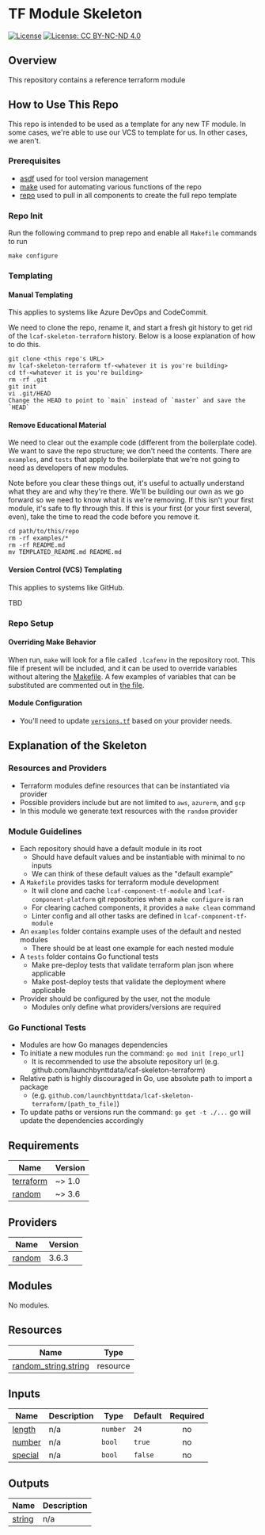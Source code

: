 # TF Module Skeleton

[![License](https://img.shields.io/badge/License-Apache_2.0-blue.svg)](https://opensource.org/licenses/Apache-2.0)
[![License: CC BY-NC-ND 4.0](https://img.shields.io/badge/License-CC_BY--NC--ND_4.0-lightgrey.svg)](https://creativecommons.org/licenses/by-nc-nd/4.0/)

## Overview

This repository contains a reference terraform module

## How to Use This Repo

This repo is intended to be used as a template for any new TF module. In some cases, we're able to use our VCS to template for us. In other cases, we aren't.

### Prerequisites

- [asdf](https://github.com/asdf-vm/asdf) used for tool version management
- [make](https://www.gnu.org/software/make/) used for automating various functions of the repo
- [repo](https://android.googlesource.com/tools/repo) used to pull in all components to create the full repo template

### Repo Init

Run the following command to prep repo and enable all `Makefile` commands to run

```shell
make configure
```

### Templating

#### Manual Templating

This applies to systems like Azure DevOps and CodeCommit.

We need to clone the repo, rename it, and start a fresh git history to get rid of the `lcaf-skeleton-terraform` history. Below is a loose explanation of how to do this.

``` shell
git clone <this repo's URL>
mv lcaf-skeleton-terraform tf-<whatever it is you're building>
cd tf-<whatever it is you're building>
rm -rf .git
git init
vi .git/HEAD
Change the HEAD to point to `main` instead of `master` and save the `HEAD`
```

#### Remove Educational Material

We need to clear out the example code (different from the boilerplate code). We want to save the repo structure; we don't need the contents. There are `examples`, and `tests` that apply to the boilerplate that we're not going to need as developers of new modules.

Note before you clear these things out, it's useful to actually understand what they are and why they're there. We'll be building our own as we go forward so we need to know what it is we're removing. If this isn't your first module, it's safe to fly through this. If this is your first (or your first several, even), take the time to read the code before you remove it.

```shell
cd path/to/this/repo
rm -rf examples/*
rm -rf README.md
mv TEMPLATED_README.md README.md
```

#### Version Control (VCS) Templating

This applies to systems like GitHub.

TBD

### Repo Setup

#### Overriding Make Behavior

When run, `make` will look for a file called `.lcafenv` in the repository root. This file if present will be included, and it can be used to override variables without altering the [Makefile](Makefile). A few examples of variables that can be substituted are commented out in [the file](.lcafenv).

#### Module Configuration

- You'll need to update [`versions.tf`](./versions.tf) based on your provider needs.

## Explanation of the Skeleton

### Resources and Providers

- Terraform modules define resources that can be instantiated via provider
- Possible providers include but are not limited to `aws`, `azurerm`, and `gcp`
- In this module we generate text resources with the `random` provider

### Module Guidelines

- Each repository should have a default module in its root
  - Should have default values and be instantiable with minimal to no inputs
  - We can think of these default values as the "default example"
- A `Makefile` provides tasks for terraform module development
  - It will clone and cache `lcaf-component-tf-module` and `lcaf-component-platform` git repositories when a `make configure` is ran
  - For clearing cached components, it provides a `make clean` command
  - Linter config and all other tasks are defined in `lcaf-component-tf-module`
- An `examples` folder contains example uses of the default and nested modules
  - There should be at least one example for each nested module
- A `tests` folder contains Go functional tests
  - Make pre-deploy tests that validate terraform plan json where applicable
  - Make post-deploy tests that validate the deployment where applicable
- Provider should be configured by the user, not the module
  - Modules only define what providers/versions are required

### Go Functional Tests

- Modules are how Go manages dependencies
- To initiate a new modules run the command: `go mod init [repo_url]`
  - It is recommended to use the absolute repository url (e.g. github.com/launchbynttdata/lcaf-skeleton-terraform)
- Relative path is highly discouraged in Go, use absolute path to import a package
  - (e.g. `github.com/launchbynttdata/lcaf-skeleton-terraform/[path_to_file]`)
- To update paths or versions run the command: `go get -t ./...`  go will update the dependencies accordingly
<!-- BEGINNING OF PRE-COMMIT-TERRAFORM DOCS HOOK -->
## Requirements

| Name | Version |
|------|---------|
| <a name="requirement_terraform"></a> [terraform](#requirement\_terraform) | ~> 1.0 |
| <a name="requirement_random"></a> [random](#requirement\_random) | ~> 3.6 |

## Providers

| Name | Version |
|------|---------|
| <a name="provider_random"></a> [random](#provider\_random) | 3.6.3 |

## Modules

No modules.

## Resources

| Name | Type |
|------|------|
| [random_string.string](https://registry.terraform.io/providers/hashicorp/random/latest/docs/resources/string) | resource |

## Inputs

| Name | Description | Type | Default | Required |
|------|-------------|------|---------|:--------:|
| <a name="input_length"></a> [length](#input\_length) | n/a | `number` | `24` | no |
| <a name="input_number"></a> [number](#input\_number) | n/a | `bool` | `true` | no |
| <a name="input_special"></a> [special](#input\_special) | n/a | `bool` | `false` | no |

## Outputs

| Name | Description |
|------|-------------|
| <a name="output_string"></a> [string](#output\_string) | n/a |
<!-- END OF PRE-COMMIT-TERRAFORM DOCS HOOK -->
